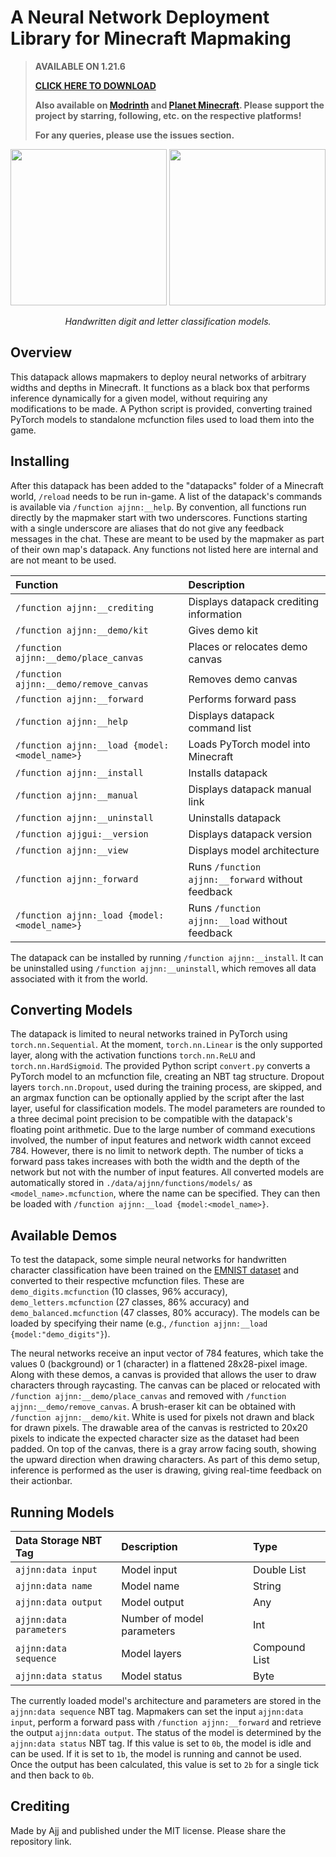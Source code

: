# A Neural Network Deployment Library for Minecraft Mapmaking

> **AVAILABLE ON 1.21.6**
>
> **[CLICK HERE TO DOWNLOAD](https://github.com/AjjMC/ajjnn/archive/refs/heads/main.zip)**
>
> **Also available on [Modrinth](https://modrinth.com/datapack/ajjnn) and [Planet Minecraft](https://www.planetminecraft.com/data-pack/ajjnn/). Please support the project by starring, following, etc. on the respective platforms!**
>
> **For any queries, please use the issues section.**

<p align = "center">
  <img src="repo/demo_digits.gif" width="250">
  <img src="repo/demo_letters.gif" width="250">
</p>

<p align = "center">
  <i>Handwritten digit and letter classification models.</i>
</p>

## Overview

This datapack allows mapmakers to deploy neural networks of arbitrary widths and depths in Minecraft. It functions as a black box that performs inference dynamically for a given model, without requiring any modifications to be made. A Python script is provided, converting trained PyTorch models to standalone mcfunction files used to load them into the game.

## Installing

After this datapack has been added to the "datapacks" folder of a Minecraft world, ``/reload`` needs to be run in-game. A list of the datapack's commands is available via ``/function ajjnn:__help``. By convention, all functions run directly by the mapmaker start with two underscores. Functions starting with a single underscore are aliases that do not give any feedback messages in the chat. These are meant to be used by the mapmaker as part of their own map's datapack. Any functions not listed here are internal and are not meant to be used.

| Function                                        | Description                                         |
|:------------------------------------------------|:----------------------------------------------------|
| ``/function ajjnn:__crediting``                 | Displays datapack crediting information             |
| ``/function ajjnn:__demo/kit``                  | Gives demo kit                                      |
| ``/function ajjnn:__demo/place_canvas``         | Places or relocates demo canvas                     |
| ``/function ajjnn:__demo/remove_canvas``        | Removes demo canvas                                 |
| ``/function ajjnn:__forward``                   | Performs forward pass                               |
| ``/function ajjnn:__help``                      | Displays datapack command list                      |
| ``/function ajjnn:__load {model:<model_name>}`` | Loads PyTorch model into Minecraft                  |
| ``/function ajjnn:__install``                   | Installs datapack                                   |
| ``/function ajjnn:__manual``                    | Displays datapack manual link                       |
| ``/function ajjnn:__uninstall``                 | Uninstalls datapack                                 |
| ``/function ajjgui:__version``                  | Displays datapack version                           |
| ``/function ajjnn:__view``                      | Displays model architecture                         |
| ``/function ajjnn:_forward``                    | Runs ``/function ajjnn:__forward`` without feedback |
| ``/function ajjnn:_load {model:<model_name>}``  | Runs ``/function ajjnn:__load`` without feedback    |

The datapack can be installed by running ``/function ajjnn:__install``. It can be uninstalled using ``/function ajjnn:__uninstall``, which removes all data associated with it from the world.

## Converting Models

The datapack is limited to neural networks trained in PyTorch using ``torch.nn.Sequential``. At the moment, ``torch.nn.Linear`` is the only supported layer, along with the activation functions ``torch.nn.ReLU`` and ``torch.nn.HardSigmoid``. The provided Python script ``convert.py`` converts a PyTorch model to an mcfunction file, creating an NBT tag structure. Dropout layers ``torch.nn.Dropout``, used during the training process, are skipped, and an argmax function can be optionally applied by the script after the last layer, useful for classification models. The model parameters are rounded to a three decimal point precision to be compatible with the datapack's floating point arithmetic. Due to the large number of command executions involved, the number of input features and network width cannot exceed 784. However, there is no limit to network depth. The number of ticks a forward pass takes increases with both the width and the depth of the network but not with the number of input features. All converted models are automatically stored in ``./data/ajjnn/functions/models/`` as ``<model_name>.mcfunction``, where the name can be specified. They can then be loaded with ``/function ajjnn:__load {model:<model_name>}``.

## Available Demos

To test the datapack, some simple neural networks for handwritten character classification have been trained on the [EMNIST dataset](https://www.nist.gov/itl/products-and-services/emnist-dataset) and converted to their respective mcfunction files. These are ``demo_digits.mcfunction`` (10 classes, 96% accuracy), ``demo_letters.mcfunction`` (27 classes, 86% accuracy) and ``demo_balanced.mcfunction`` (47 classes, 80% accuracy). The models can be loaded by specifying their name (e.g., ``/function ajjnn:__load {model:"demo_digits"}``).

The neural networks receive an input vector of 784 features, which take the values 0 (background) or 1 (character) in a flattened 28x28-pixel image. Along with these demos, a canvas is provided that allows the user to draw characters through raycasting. The canvas can be placed or relocated with ``/function ajjnn:__demo/place_canvas`` and removed with ``/function ajjnn:__demo/remove_canvas``. A brush-eraser kit can be obtained with ``/function ajjnn:__demo/kit``. White is used for pixels not drawn and black for drawn pixels. The drawable area of the canvas is restricted to 20x20 pixels to indicate the expected character size as the dataset had been padded. On top of the canvas, there is a gray arrow facing south, showing the upward direction when drawing characters. As part of this demo setup, inference is performed as the user is drawing, giving real-time feedback on their actionbar.

## Running Models

| Data Storage NBT Tag      | Description                | Type          |
|:--------------------------|:---------------------------|:--------------|
| ``ajjnn:data input``      | Model input                | Double List   |
| ``ajjnn:data name``       | Model name                 | String        |
| ``ajjnn:data output``     | Model output               | Any           |
| ``ajjnn:data parameters`` | Number of model parameters | Int           |
| ``ajjnn:data sequence``   | Model layers               | Compound List |
| ``ajjnn:data status``     | Model status               | Byte          |

The currently loaded model's architecture and parameters are stored in the ``ajjnn:data sequence`` NBT tag. Mapmakers can set the input ``ajjnn:data input``, perform a forward pass with ``/function ajjnn:__forward`` and retrieve the output ``ajjnn:data output``. The status of the model is determined by the ``ajjnn:data status`` NBT tag. If this value is set to ``0b``, the model is idle and can be used. If it is set to ``1b``, the model is running and cannot be used. Once the output has been calculated, this value is set to ``2b`` for a single tick and then back to ``0b``.

## Crediting

Made by Ajj and published under the MIT license. Please share the repository link.
